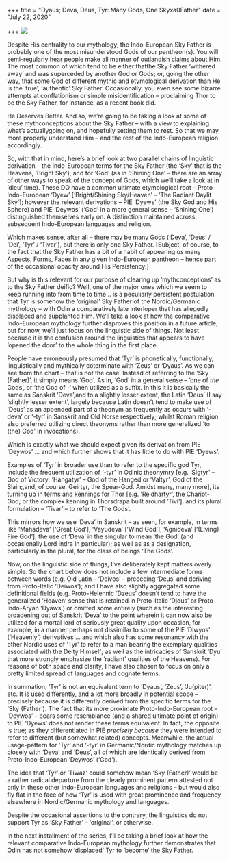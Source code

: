 +++
title = "Dyaus; Deva, Deus, Tyr: Many Gods, One Skyxa0Father"
date = "July 22, 2020"

+++
![](https://aryaakasha.files.wordpress.com/2020/07/arya-akasha-sky-father-defence.png?w=950)

Despite His centrality to our mythology, the Indo-European Sky Father is
probably one of the most misunderstood Gods of our pantheon(s). You will
semi-regularly hear people make all manner of outlandish claims about
Him. The most common of which tend to be either thatthe Sky Father
‘withered away’ and was superceded by another God or Gods; or, going the
other way, that some God of different mythic and etymological derivation
than He is the ‘true’, ‘authentic’ Sky Father. Occasionally, you even
see some bizarre attempts at conflationism or simple misidentification –
proclaiming Thor to be the Sky Father, for instance, as a recent book
did.

He Deserves Better. And so, we’re going to be taking a look at some of
these mythconceptions about the Sky Father – with a view to explaining
what’s actuallygoing on, and hopefully setting them to rest. So that we
may more properly understand Him – and the rest of the Indo-European
religion accordingly.

So, with that in mind, here’s a brief look at two parallel chains of
linguistic derivation – the Indo-European terms for the Sky Father (the
‘Sky’ that is the Heavens, ‘Bright Sky’), and for ‘God’ (as in ‘Shining
One’ – there are an array of other ways to speak of the concept of Gods,
which we’ll take a look at in ‘dieu’ time). These DO have a common
ultimate etymological root – Proto-Indo-European ‘Dyew’
\[‘Bright/Shining Sky/Heaven’ – ‘The Radiant Daylit Sky’\]; however the
relevant derivations – PIE ‘Dyews’ (the Sky God and His Sphere) and PIE
‘Deywos’ (‘God’ in a more general sense – ‘Shining One’) distinguished
themselves early on. A distinction maintained across subsequent
Indo-European languages and religion.

Which makes sense, after all – there may be many Gods (‘Deva’, ‘Deus’ /
‘Dei’, ‘Tyr’ / ‘Tivar’), but there is only one Sky Father. \[Subject, of
course, to the fact that the Sky Father has a bit of a habit of
appearing *as* many Aspects, Forms, Faces in any given Indo-European
pantheon – hence part of the occasional opacity around His
Persistency.\]

But why is this relevant for our purpose of clearing up
‘mythconceptions’ as to the Sky Father deific? Well, one of the major
ones which we seem to keep running into from time to time .. is a
peculiarly persistent postulation that Tyr is somehow the ‘original’ Sky
Father of the Nordic/Germanic mythology – with Odin a comparatively late
interloper that has allegedly displaced and supplanted Him. We’ll take a
look at how the comparative Indo-European mythology further disproves
this position in a future article; but for now, we’ll just focus on the
linguistic side of things. Not least because it is the confusion around
the linguistics that appears to have ‘opened the door’ to the whole
thing in the first place.

People have erroneously presumed that ‘Tyr’ is phonetically,
functionally, linguistically and mythically coterminate with ‘Zeus’ or
‘Dyaus’. As we can see from the chart – that is not the case. Instead of
referring to the ‘Sky (Father)’, it simply means ‘God’. As in, ‘God’ in
a general sense – ‘one of *the* Gods’, or ‘the God of -‘ when utilized
as a suffix. In this it is basically the same as Sanskrit ‘Deva’,and to
a slightly lesser extent, the Latin ‘Deus’ (I say ‘slightly lesser
extent’, largely because Latin doesn’t tend to make use of ‘Deus’ as an
appended part of a theonym as frequently as occurs with ‘-deva’ or
‘-tyr’ in Sanskrit and Old Norse respectively; whilst Roman religion
also preferred utilizing direct theonyms rather than more generalized
‘to (the) God’ in invocations).

Which is exactly what we should expect given its derivation from PIE
‘Deywos’ … and which further shows that it has little to do with PIE
‘Dyews’.

Examples of ‘Tyr’ in broader use than to refer to the specific god Tyr,
include the frequent utilization of ‘-tyr’ in Odinic theonymry \[e.g.
‘Sigtyr’ – God of Victory; ‘Hangatyr’ – God of the Hanged or ‘Valtyr’,
God of the Slain;,and, of course, Geirtyr, the Spear-God. Amidst many,
many more\], its turning up in terms and kennings for Thor \[e.g.
‘Reidhartyr’, the Chariot-God; or the complex kenning in Thorsdrapa
built around ‘Tivi’\], and its plural formulation – ‘Tivar’ – to refer
to ‘The Gods’.

This mirrors how we use ‘Deva’ in Sanskrit – as seen, for example, in
terms like ‘Mahadeva’ \[‘Great God’\], ‘Vayudeva’ \[‘Wind God’\],
‘Agnideva’ \[‘(Living) Fire God’\]; the use of ‘Deva’ in the singular to
mean ‘the God’ (and occasionally Lord Indra in particular); as well as
as a designation, particularly in the plural, for the class of beings
‘The Gods’.

Now, on the linguistic side of things, I’ve deliberately kept matters
overly simple. So the chart below does not include a few intermediate
forms between words (e.g. Old Latin – ‘Deivos’ – preceding ‘Deus’ and
deriving from Proto-Italic ‘Deiwos’); and I have also slightly
aggregated some definitional fields (e.g. Proto-Helennic ‘Dzeus’ doesn’t
tend to have the generalized ‘Heaven’ sense that is retained in
Proto-Italic ‘Djous’ or Proto-Indo-Aryan ‘Dyaws’) or omitted some
entirely (such as the interesting broadening out of Sanskrit ‘Deva’ to
the point wherein it can now also be utilized for a mortal lord of
seriously great quality upon occasion, for example, in a manner perhaps
not dissimilar to some of the PIE ‘Diwyos’ (‘Heavenly’) derivatives …
and which also has some resonancy with the other Nordic uses of ‘Tyr’ to
refer to a man bearing the exemplary qualities associated with the Deity
Himself; as well as the intricacies of Sanskrit ‘Dyu’ that more strongly
emphasize the ‘radiant’ qualities of the Heavens). For reasons of both
space and clarity, I have also chosen to focus on only a pretty limited
spread of languages and cognate terms.

In summation, ‘Tyr’ is not an equivalent term to ‘Dyaus’, ‘Zeus’,
‘Ju(piter)’, etc. It is used differently, and a lot more broadly in
potential scope – precisely because it is differently derived from the
specific terms for the ‘Sky (Father’). The fact that its more proximate
Proto-Indo-European root – ‘Deywos’ – bears some resemblance (and a
shared ultimate point of origin) to PIE ‘Dyews’ does not render these
terms equivalent. In fact, the opposite is true; as they differentiated
in PIE *precisely because* they were intended to refer to different (but
somewhat related) concepts. Meanwhile, the actual usage-pattern for
‘Tyr’ and ‘-tyr’ in Germanic/Nordic mythology matches up closely with
‘Deva’ and ‘Deus’, all of which are identically derived from
Proto-Indo-European ‘Deywos’ (‘God’).

The idea that ‘Tyr’ or ‘Tiwaz’ could somehow mean ‘Sky (Father)’ would
be a rather radical departure from the clearly prominent pattern
attested not only in these other Indo-European languages and religions –
but would also fly flat in the face of how ‘Tyr’ is used with great
prominence and frequency elsewhere in Nordic/Germanic mythology and
languages.

Despite the occasional assertions to the contrary, the linguistics do
not support Tyr as ‘Sky Father’ – ‘original’, or otherwise.

In the next installment of the series, I’ll be taking a brief look at
how the relevant comparative Indo-European mythology further
demonstrates that Odin has not somehow ‘displaced’ Tyr to ‘become’ the
Sky Father.
